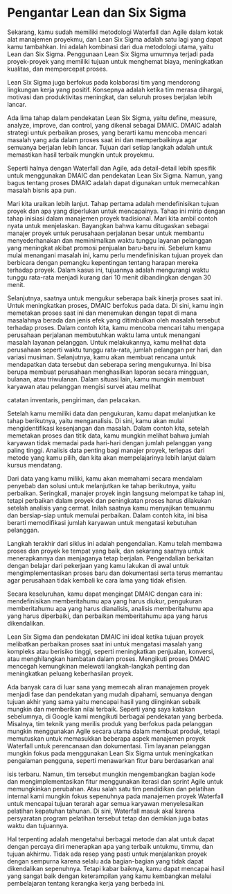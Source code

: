 # Pengantar Lean dan Six Sigma

Sekarang, kamu sudah memiliki metodologi Waterfall dan Agile dalam kotak alat manajemen proyekmu, dan Lean Six Sigma adalah satu lagi yang dapat kamu tambahkan. Ini adalah kombinasi dari dua metodologi utama, yaitu Lean dan Six Sigma. Penggunaan Lean Six Sigma umumnya terjadi pada proyek-proyek yang memiliki tujuan untuk menghemat biaya, meningkatkan kualitas, dan mempercepat proses.

Lean Six Sigma juga berfokus pada kolaborasi tim yang mendorong lingkungan kerja yang positif. Konsepnya adalah ketika tim merasa dihargai, motivasi dan produktivitas meningkat, dan seluruh proses berjalan lebih lancar.

Ada lima tahap dalam pendekatan Lean Six Sigma, yaitu define, measure, analyze, improve, dan control, yang dikenal sebagai DMAIC. DMAIC adalah strategi untuk perbaikan proses, yang berarti kamu mencoba mencari masalah yang ada dalam proses saat ini dan memperbaikinya agar semuanya berjalan lebih lancar. Tujuan dari setiap langkah adalah untuk memastikan hasil terbaik mungkin untuk proyekmu.

Seperti halnya dengan Waterfall dan Agile, ada detail-detail lebih spesifik untuk menggunakan DMAIC dan pendekatan Lean Six Sigma. Namun, yang bagus tentang proses DMAIC adalah dapat digunakan untuk memecahkan masalah bisnis apa pun.

Mari kita uraikan lebih lanjut. Tahap pertama adalah mendefinisikan tujuan proyek dan apa yang diperlukan untuk mencapainya. Tahap ini mirip dengan tahap inisiasi dalam manajemen proyek tradisional. Mari kita ambil contoh nyata untuk menjelaskan. Bayangkan bahwa kamu ditugaskan sebagai manajer proyek untuk perusahaan perjalanan besar untuk membantu menyederhanakan dan meminimalkan waktu tunggu layanan pelanggan yang meningkat akibat promosi penjualan baru-baru ini. Sebelum kamu mulai menangani masalah ini, kamu perlu mendefinisikan tujuan proyek dan berbicara dengan pemangku kepentingan tentang harapan mereka terhadap proyek. Dalam kasus ini, tujuannya adalah mengurangi waktu tunggu rata-rata menjadi kurang dari 10 menit dibandingkan dengan 30 menit.

Selanjutnya, saatnya untuk mengukur seberapa baik kinerja proses saat ini. Untuk meningkatkan proses, DMAIC berfokus pada data. Di sini, kamu ingin memetakan proses saat ini dan menemukan dengan tepat di mana masalahnya berada dan jenis efek yang ditimbulkan oleh masalah tersebut terhadap proses. Dalam contoh kita, kamu mencoba mencari tahu mengapa perusahaan perjalanan membutuhkan waktu lama untuk menangani masalah layanan pelanggan. Untuk melakukannya, kamu melihat data perusahaan seperti waktu tunggu rata-rata, jumlah pelanggan per hari, dan variasi musiman. Selanjutnya, kamu akan membuat rencana untuk mendapatkan data tersebut dan seberapa sering mengukurnya. Ini bisa berupa membuat perusahaan menghasilkan laporan secara mingguan, bulanan, atau triwulanan. Dalam situasi lain, kamu mungkin membuat karyawan atau pelanggan mengisi survei atau melihat

 catatan inventaris, pengiriman, dan pelacakan.

Setelah kamu memiliki data dan pengukuran, kamu dapat melanjutkan ke tahap berikutnya, yaitu menganalisis. Di sini, kamu akan mulai mengidentifikasi kesenjangan dan masalah. Dalam contoh kita, setelah memetakan proses dan titik data, kamu mungkin melihat bahwa jumlah karyawan tidak memadai pada hari-hari dengan jumlah pelanggan yang paling tinggi. Analisis data penting bagi manajer proyek, terlepas dari metode yang kamu pilih, dan kita akan mempelajarinya lebih lanjut dalam kursus mendatang.

Dari data yang kamu miliki, kamu akan memahami secara mendalam penyebab dan solusi untuk melanjutkan ke tahap berikutnya, yaitu perbaikan. Seringkali, manajer proyek ingin langsung melompat ke tahap ini, tetapi perbaikan dalam proyek dan peningkatan proses harus dilakukan setelah analisis yang cermat. Inilah saatnya kamu menyajikan temuanmu dan bersiap-siap untuk memulai perbaikan. Dalam contoh kita, ini bisa berarti memodifikasi jumlah karyawan untuk mengatasi kebutuhan pelanggan.

Langkah terakhir dari siklus ini adalah pengendalian. Kamu telah membawa proses dan proyek ke tempat yang baik, dan sekarang saatnya untuk menerapkannya dan menjaganya tetap berjalan. Pengendalian berkaitan dengan belajar dari pekerjaan yang kamu lakukan di awal untuk mengimplementasikan proses baru dan dokumentasi serta terus memantau agar perusahaan tidak kembali ke cara lama yang tidak efisien.

Secara keseluruhan, kamu dapat mengingat DMAIC dengan cara ini: mendefinisikan memberitahumu apa yang harus diukur, pengukuran memberitahumu apa yang harus dianalisis, analisis memberitahumu apa yang harus diperbaiki, dan perbaikan memberitahumu apa yang harus dikendalikan.

Lean Six Sigma dan pendekatan DMAIC ini ideal ketika tujuan proyek melibatkan perbaikan proses saat ini untuk mengatasi masalah yang kompleks atau berisiko tinggi, seperti meningkatkan penjualan, konversi, atau menghilangkan hambatan dalam proses. Mengikuti proses DMAIC mencegah kemungkinan melewati langkah-langkah penting dan meningkatkan peluang keberhasilan proyek.

Ada banyak cara di luar sana yang memecah aliran manajemen proyek menjadi fase dan pendekatan yang mudah dipahami, semuanya dengan tujuan akhir yang sama yaitu mencapai hasil yang diinginkan sebaik mungkin dan memberikan nilai terbaik. Seperti yang saya katakan sebelumnya, di Google kami mengikuti berbagai pendekatan yang berbeda. Misalnya, tim teknik yang merilis produk yang berfokus pada pelanggan mungkin menggunakan Agile secara utama dalam membuat produk, tetapi memutuskan untuk memasukkan beberapa aspek manajemen proyek Waterfall untuk perencanaan dan dokumentasi. Tim layanan pelanggan mungkin fokus pada menggunakan Lean Six Sigma untuk meningkatkan pengalaman pengguna, seperti menawarkan fitur baru berdasarkan anal

isis terbaru. Namun, tim tersebut mungkin mengembangkan bagian kode dan mengimplementasikan fitur menggunakan iterasi dan sprint Agile untuk memungkinkan perubahan. Atau salah satu tim pendidikan dan pelatihan internal kami mungkin fokus sepenuhnya pada manajemen proyek Waterfall untuk mencapai tujuan terarah agar semua karyawan menyelesaikan pelatihan kepatuhan tahunan. Di sini, Waterfall masuk akal karena persyaratan program pelatihan tersebut tetap dan demikian juga batas waktu dan tujuannya.

Hal terpenting adalah mengetahui berbagai metode dan alat untuk dapat dengan percaya diri menerapkan apa yang terbaik untukmu, timmu, dan tujuan akhirmu. Tidak ada resep yang pasti untuk menjalankan proyek dengan sempurna karena selalu ada bagian-bagian yang tidak dapat dikendalikan sepenuhnya. Tetapi kabar baiknya, kamu dapat mencapai hasil yang sangat baik dengan keterampilan yang kamu kembangkan melalui pembelajaran tentang kerangka kerja yang berbeda ini.